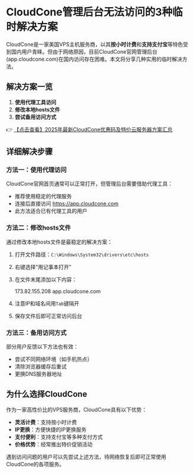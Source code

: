 # CloudCone管理后台无法访问的3种临时解决方案

CloudCone是一家美国VPS主机服务商，以其**按小时计费**和**支持支付宝**等特色受到国内用户青睐。但由于网络原因，目前CloudCone官网管理后台(app.cloudcone.com)在国内访问存在困难。本文将分享几种实用的临时解决方法。

## 解决方案一览

1. **使用代理工具访问**
2. **修改本地hosts文件**
3. **尝试备用访问方式**

👉 [【点击查看】2025年最新CloudCone优惠码及特价云服务器方案汇总](https://bit.ly/Cloudcone)

## 详细解决步骤

### 方法一：使用代理访问

CloudCone官网首页通常可以正常打开，但管理后台需要借助代理工具：
- 推荐使用稳定的代理服务
- 连接后直接访问 https://app.cloudcone.com
- 此方法适合已有代理工具的用户

### 方法二：修改hosts文件

通过修改本地hosts文件是最稳定的解决方案：

1. 打开文件路径：`C:\Windows\System32\drivers\etc\hosts`
2. 右键选择"用记事本打开"
3. 在文件末尾添加以下内容：
   
   
   173.82.155.208    app.cloudcone.com
   

4. 注意IP和域名间用`Tab`键隔开
5. 保存文件后即可正常访问后台

### 方法三：备用访问方式

部分用户反馈以下方法也有效：
- 尝试不同网络环境（如手机热点）
- 清除浏览器缓存后重试
- 更换DNS服务器地址

## 为什么选择CloudCone

作为一家高性价比的VPS服务商，CloudCone具有以下优势：
- **灵活计费**：支持按小时计费
- **IP更换**：方便快捷的IP更换服务
- **支付便利**：支持支付宝等多种支付方式
- **价格优势**：经常推出特价促销活动

遇到访问问题的用户可以先尝试上述方法，待网络恢复后即可正常使用CloudCone的各项服务。